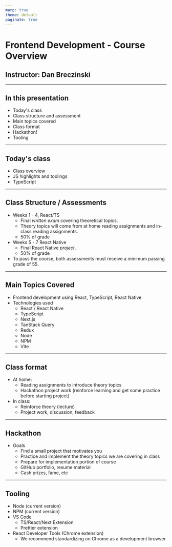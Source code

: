 ```yaml
---
marp: true
theme: default
paginate: true
---
```


<!-- class: invert -->

# Frontend Development - Course Overview

## Instructor: Dan Breczinski

---

<!-- class: lead -->

## In this presentation

- Today's class
- Class structure and assessment
- Main topics covered
- Class format
- Hackathon!
- Tooling

---

## Today's class

- Class overview
- JS highlights and toolings
- TypeScript

---

## Class Structure / Assessments

- Weeks 1 - 4, React/TS
  - Final _written exam_ covering theoretical topics.
  - Theory topics will come from at home reading assignments and in-class reading assignments.
  - 50% of grade
- Weeks 5 - 7 React Native
  - Final React Native _project_.
  - 50% of grade
- To pass the course, both assessments must receive a minimum passing grade of 55.

---

## Main Topics Covered

- Frontend development using React, TypeScript, React Native
- Technologies used
  - React / React Native
  - TypeScript
  - Next.js
  - TanStack Query
  - Redux
  - Node
  - NPM
  - Vite

---

## Class format

- At home:
  - Reading assignments to introduce theory topics
  - Hackathon project work (reinforce learning and get some practice before starting project)
- In class:
  - Reinforce theory (lecture)
  - Project work, discussion, feedback

---

## Hackathon

- Goals
  - Find a small project that motivates you
  - Practice and implement the theory topics we are covering in class
  - Prepare for implementation portion of course
  - GitHub portfolio, resume material
  - Cash prizes, fame, etc

---

## Tooling

- Node (current version)
- NPM (current version)
- VS Code
  - TS/React/Next Extension
  - Prettier extension
- React Developer Tools (Chrome extension)
  - We recommend standardizing on Chrome as a development browser
